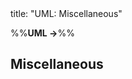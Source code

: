 <frontmatter>
title: "UML: Miscellaneous"
</frontmatter>

<link rel="stylesheet" href="{{baseUrl}}/css/textbook.css">

<div class="website-content">

%%**UML →**%%

## Miscellaneous

<div id="main">

<include src="objectVsClassDiagrams/embed.md" boilerplate  />

</div>

</div>
